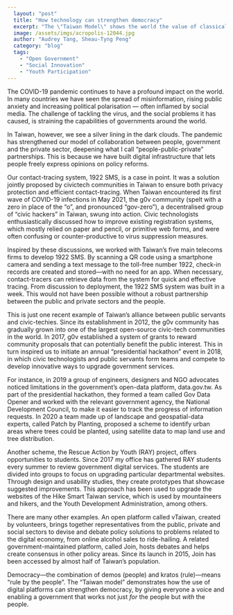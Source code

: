```yaml
---
  layout: "post"
  title: "How technology can strengthen democracy"
  excerpt: "The \"Taiwan Model\" shows the world the value of classical democracy in the digital age."
  image: /assets/imgs/acropolis-12044.jpg
  author: "Audrey Tang, Sheau-Tyng Peng"
  category: "blog"
  tags: 
    - "Open Government"
    - "Social Innovation"
    - "Youth Participation"
---
```


The COVID-19 pandemic continues to have a profound impact on the world. In many countries we have seen the spread of misinformation, rising public anxiety and increasing political polarisation — often inflamed by social media. The challenge of tackling the virus, and the social problems it has caused, is straining the capabilities of governments around the world.

In Taiwan, however, we see a silver lining in the dark clouds. The pandemic has strengthened our model of collaboration between people, government and the private sector, deepening what I call “people-public-private” partnerships. This is because we have built digital infrastructure that lets people freely express opinions on policy reforms.

Our contact-tracing system, 1922 SMS, is a case in point. It was a solution jointly proposed by civictech communities in Taiwan to ensure both privacy protection and efficient contact-tracing. When Taiwan encountered its first wave of COVID-19 infections in May 2021, the g0v community (spelt with a zero in place of the “o”, and pronounced “gov-zero”), a decentralised group of “civic hackers” in Taiwan, swung into action. Civic technologists enthusiastically discussed how to improve existing registration systems, which mostly relied on paper and pencil, or primitive web forms, and were often confusing or counter-productive to virus suppression measures.

Inspired by these discussions, we worked with Taiwan’s five main telecoms firms to develop 1922 SMS. By scanning a QR code using a smartphone camera and sending a text message to the toll-free number 1922, check-in records are created and stored—with no need for an app. When necessary, contact-tracers can retrieve data from the system for quick and effective tracing. From discussion to deployment, the 1922 SMS system was built in a week. This would not have been possible without a robust partnership between the public and private sectors and the people.

This is just one recent example of Taiwan’s alliance between public servants and civic-techies. Since its establishment in 2012, the g0v community has gradually grown into one of the largest open-source civic-tech communities in the world. In 2017, g0v established a system of grants to reward community proposals that can potentially benefit the public interest. This in turn inspired us to initiate an annual “presidential hackathon” event in 2018, in which civic technologists and public servants form teams and compete to develop innovative ways to upgrade government services.

For instance, in 2019 a group of engineers, designers and NGO advocates noticed limitations in the government’s open-data platform, data.gov.tw. As part of the presidential hackathon, they formed a team called Gov Data Opener and worked with the relevant government agency, the National Development Council, to make it easier to track the progress of information requests. In 2020 a team made up of landscape and geospatial-data experts, called Patch by Planting, proposed a scheme to identify urban areas where trees could be planted, using satellite data to map land use and tree distribution.

Another scheme, the Rescue Action by Youth (RAY) project, offers opportunities to students. Since 2017 my office has gathered RAY students every summer to review government digital services. The students are divided into groups to focus on upgrading particular departmental websites. Through design and usability studies, they create prototypes that showcase suggested improvements. This approach has been used to upgrade the websites of the Hike Smart Taiwan service, which is used by mountaineers and hikers, and the Youth Development Administration, among others.

There are many other examples. An open platform called vTaiwan, created by volunteers, brings together representatives from the public, private and social sectors to devise and debate policy solutions to problems related to the digital
economy, from online alcohol sales to ride-hailing. A related government-maintained platform, called Join, hosts debates and helps create consensus in other policy areas. Since its launch in 2015, Join has been accessed by almost half of Taiwan’s population.

Democracy—the combination of demos (people) and kratos (rule)—means “rule by the people”.  The “Taiwan model” demonstrates how the use of digital platforms can strengthen democracy, by giving everyone a voice and enabling a government that works not just _for_ the people but _with_ the people.
